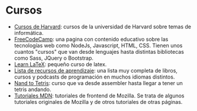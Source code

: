 # Cursos

- [Cursos de Harvard](https://online-learning.harvard.edu/subject/computer-science): cursos de la universidad de Harvard sobre temas de informática.
- [FreeCodeCamp](https://www.freecodecamp.org/learn): una pagina con contenido educativo sobre las tecnologías web como NodeJs, Javascript, HTML, CSS. Tienen unos cuantos "cursos" que van desde lenguajes hasta distintas bibliotecas como Sass, JQuery o Bootstrap.
- [Learn LaTeX](https://www.overleaf.com/learn/latex/Learn_LaTeX_in_30_minutes): pequeño curso de latex.
- [Lista de recursos de aprendizaje](https://github.com/EbookFoundation/free-programming-books): una lista muy completa de libros, cursos y podcasts de programación en muchos idiomas distintos.
- [Nand to Tetris](https://www.nand2tetris.org/): curso que va desde assembler hasta llegar a tener un tetris andando.
- [Tutoriales MDN](https://developer.mozilla.org/es/docs/Web/Tutoriales): tutoriales de frontend de Mozilla. Se trata de algunos tutoriales originales de Mozilla y de otros tutoriales de otras páginas.
